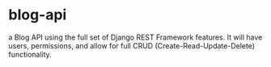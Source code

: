 # blog-api
a Blog API using the full set of Django REST Framework features. It will have users, permissions, and allow for full CRUD (Create-Read-Update-Delete) functionality.
